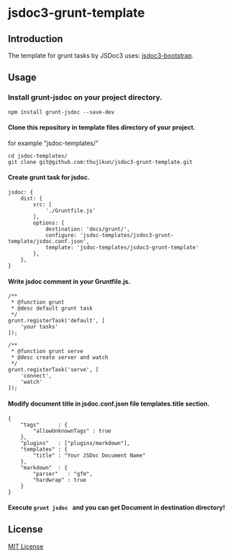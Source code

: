 jsdoc3-grunt-template
===========================

## Introduction
The template for grunt tasks by JSDoc3 uses: [jsdoc3-bootstrap](https://github.com/alivedise/jsdoc3-bootstrap).

## Usage
### Install grunt-jsdoc on your project directory.

```
npm install grunt-jsdoc --save-dev
```

#### Clone this repository in template files directory of your project.  
for example "jsdoc-templates/"

```
cd jsdoc-templates/
git clone git@github.com:thujikun/jsdoc3-grunt-template.git
```

#### Create grunt task for jsdoc.

```
jsdoc: {
    dist: {
        src: [
            './Gruntfile.js'
        ],
        options: {
            destination: 'docs/grunt/',
            configure: 'jsdoc-templates/jsdoc3-grunt-template/jsdoc.conf.json',
            template: 'jsdoc-templates/jsdoc3-grunt-template'
        },
    },
}
```

#### Write jsdoc comment in your Gruntfile.js.

```
/**
 * @function grunt
 * @desc default grunt task
 */
grunt.registerTask('default', [
    'your tasks'
]);

/**
 * @function grunt serve
 * @desc create server and watch
 */
grunt.registerTask('serve', [
    'connect',
    'watch'
]);
```

#### Modify document title in jsdoc.conf.json file templates.title section.

```
{
    "tags"      : {
        "allowUnknownTags" : true
    },
    "plugins"   : ["plugins/markdown"],
    "templates" : {
        "title" : "Your JSDoc Document Name"
    },
    "markdown"  : {
        "parser"   : "gfm",
        "hardwrap" : true
    }
}
```

#### Execute ```grunt jsdoc ``` and you can get Document in destination directory!

## License
[MIT License](http://en.wikipedia.org/wiki/MIT_License)